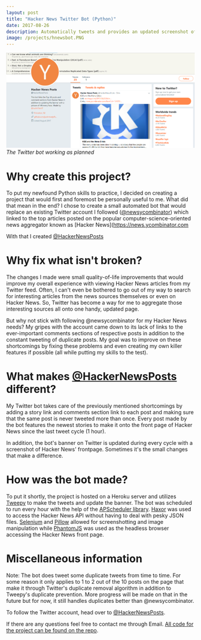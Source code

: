 ```yaml
---
layout: post
title: "Hacker News Twitter Bot (Python)"
date: 2017-08-26
description: Automatically tweets and provides an updated screenshot of the top posts on Hacker News 
image: /projects/hnewsbot.PNG
---
```

![]( /projects/hnewsbot.PNG )*The Twitter bot working as planned*

# Why create this project?

To put my newfound Python skills to practice, I decided on creating a project that would first and foremost be personally useful to me. What did that mean in the end? I chose to create a small automated bot that would replace an existing Twitter account I followed ([@newsycombinator](https://twitter.com/newsycombinator)) which linked to the top articles posted on the popular computer-science-oriented news aggregator known as [Hacker News](https://news.ycombinator.com

With that I created [@HackerNewsPosts](https://twitter.com/HackerNewsPosts)

# Why fix what isn't broken?

The changes I made were small quality-of-life improvements that would improve my overall experience with viewing Hacker News articles from my Twitter feed. Often, I can't even be bothered to go out of my way to search for interesting articles from the news sources themselves or even on Hacker News. So, Twitter has become a way for me to aggregate those interesting sources all onto one handy, updated page.

But why not stick with following @newsycombinator for my Hacker News needs? My gripes with the account came down to its lack of links to the ever-important comments sections of respective posts in addition to the constant tweeting of duplicate posts. My goal was to improve on these shortcomings by fixing these problems and even creating my own killer features if possible (all while putting my skills to the test).

# What makes [@HackerNewsPosts](https://twitter.com/HackerNewsPosts) different?

My Twitter bot takes care of the previously mentioned shortcomings by adding a story link and comments section link to each post and making sure that the same post is never tweeted more than once. Every post made by the bot features the newest stories to make it onto the front page of Hacker News since the last tweet cycle (1 hour).

In addition, the bot's banner on Twitter is updated during every cycle with a screenshot of Hacker News' frontpage. Sometimes it's the small changes that make a difference.

# How was the bot made?

To put it shortly, the project is hosted on a Heroku server and utilizes [Tweepy](https://github.com/tweepy/tweepy) to make the tweets and update the banner. The bot was scheduled to run every hour with the help of the [APScheduler library](https://apscheduler.readthedocs.io/en/latest/). [Haxor](https://github.com/avinassh/haxor) was used to access the Hacker News API without having to deal with pesky JSON files. [Selenium](http://www.seleniumhq.org/) and [Pillow](https://github.com/python-pillow/Pillow) allowed for screenshotting and image manipulation while [PhantomJS](http://phantomjs.org/) was used as the headless browser accessing the Hacker News front page.

# Miscellaneous information

Note: The bot does tweet some duplicate tweets from time to time. For some reason it only applies to 1 to 2 out of the 10 posts on the page that make it through Twitter's duplicate removal algorithm in addition to Tweepy's duplicate prevention. More progress will be made on that in the future but for now, it still handles duplicates better than @newsycombinator.

To follow the Twitter account, head over to [@HackerNewsPosts](https://twitter.com/HackerNewsPosts).

If there are any questions feel free to contact me through Email. [All code for the project can be found on the repo](https://github.com/justintranjt/hacker-news-twitter-bot).
